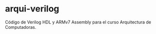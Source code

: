 # arqui-verilog

Código de Verilog HDL y ARMv7 Assembly para el curso Arquitectura de Computadoras.
